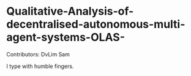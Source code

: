 # Qualitative-Analysis-of-decentralised-autonomous-multi-agent-systems-OLAS-

Contributors:
DvLim
Sam

I type with humble fingers.
